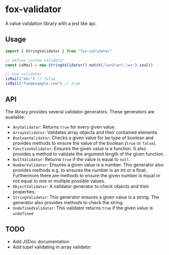 # fox-validator

A value validation library with a jest like api.

## Usage

```ts
import { StringValidator } from "fox-validator"

// Define custom validator
const isMail = new StringValidator().match(/\w+@\w+\.\w+/).seal()

// Use validator
isMail("abc") // false
isMail("foo@example.com") // true
```

## API

The library provides several validator generators. These generators are
available:

- `AnyValidator`: Returns `true` for every given value.
- `ArrayValidator`: Validates array objects and their contained elements.
- `BooleanValidator`: Checks a given value for be type of boolean and provides
  methods to ensure the value of the boolean (`true` or `false`).
- `FunctionValidator`: Ensures the given value is a function. It also provides a
  method to validate the argument length of the given function.
- `NullValidator`: Returns `true` if the value is equal to `null`.
- `NumberValidator`: Ensures a given value is a number. This generator also
  provides methods e.g. to ensures the number is an int or a float. Furthermore
  there are methods to ensure the given number is equal or not equal to one or
  multiple possible values.
- `ObjectValidator`: A validator generator to check objects and their
  properties.
- `StringValidator`: This generator ensures a given value is a string. The
  generator also provides methods to check the string.
- `UndefinedValidator`: This validator returns `true` if the given value is
  `undefined`

## TODO

- Add JSDoc documentation
- Add tupel validating in array validator
